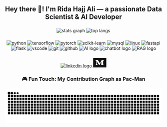 <h2 align="center">Hey there 👋! I'm Rida Hajj Ali — a passionate Data Scientist & AI Developer</h2>


###

<div align="center">
  <img src="https://github-readme-stats.vercel.app/api?username=RidaHajjAli&hide_title=false&hide_rank=false&show_icons=true&include_all_commits=true&count_private=true&theme=dracula&hide_border=true" height="150" alt="stats graph" />
  <img src="https://github-readme-stats.vercel.app/api/top-langs?username=RidaHajjAli&layout=compact&langs_count=8&theme=dracula&hide_border=true" height="150" alt="top langs" />
</div>

###

<div align="center">
  <img src="https://skillicons.dev/icons?i=python" height="30" alt="python" />
  <img src="https://skillicons.dev/icons?i=tensorflow" height="30" alt="tensorflow" />
  <img src="https://skillicons.dev/icons?i=pytorch" height="30" alt="pytorch" />
  <img src="https://skillicons.dev/icons?i=sklearn" height="30" alt="scikit-learn" />
  <img src="https://skillicons.dev/icons?i=mysql" height="30" alt="mysql" />
  <img src="https://skillicons.dev/icons?i=linux" height="30" alt="linux" />
  <img src="https://skillicons.dev/icons?i=fastapi" height="30" alt="fastapi" />
  <img src="https://skillicons.dev/icons?i=flask" height="30" alt="flask" />
  <img src="https://skillicons.dev/icons?i=vscode" height="30" alt="vscode" />
  <img src="https://skillicons.dev/icons?i=git" height="30" alt="git" />
  <img src="https://skillicons.dev/icons?i=github" height="30" alt="github" />
  <img src="https://img.icons8.com/ios-filled/50/000000/artificial-intelligence.png" height="30" alt="AI logo" />
  <img src="https://static.thenounproject.com/png/chatbot-icon-852157-512.png" height="30" alt="chatbot logo" />
  <img src="https://img.icons8.com/ios-filled/50/database.png" height="30" alt="RAG logo" />
</div>

###

<div align="center">
  <a href="https://www.linkedin.com/in/ridahajjali/" target="_blank">
    <img src="https://raw.githubusercontent.com/maurodesouza/profile-readme-generator/master/src/assets/icons/social/linkedin/default.svg" width="42" height="30" alt="linkedin logo" />
  </a>
  <a href="https://medium.com/@ridahajali8" target="_blank">
    <img src="https://raw.githubusercontent.com/edent/SuperTinyIcons/master/images/svg/medium.svg" width="42" height="30" alt="medium logo" />
  </a>
</div>


<h3 align="center">🎮 Fun Touch: My Contribution Graph as Pac-Man</h3>

<p align="center">
  <picture>
    <source media="(prefers-color-scheme: dark)" srcset="https://raw.githubusercontent.com/RidaHajjAli/RidaHajjAli/refs/heads/main/output/pacman-contribution-graph.svg>
    <source media="(prefers-color-scheme: light)" srcset="https://raw.githubusercontent.com/RidaHajjAli/RidaHajjAli/refs/heads/main/output/pacman-contribution-graph.svg">
    <img alt="pacman contribution graph" src="https://raw.githubusercontent.com/RidaHajjAli/RidaHajjAli/refs/heads/main/output/pacman-contribution-graph.svg" style="max-width: 100%;" />
  </picture>
</p>

